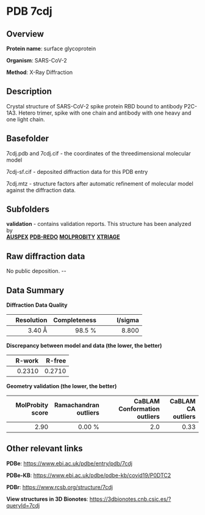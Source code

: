 # PDB 7cdj

## Overview

**Protein name**: surface glycoprotein

**Organism**: SARS-CoV-2

**Method**: X-Ray Diffraction

## Description

Crystal structure of SARS-CoV-2 spike protein RBD bound to antibody P2C-1A3. Hetero trimer, spike with one chain and antibody with one heavy and one light chain.

## Basefolder

7cdj.pdb and 7cdj.cif - the coordinates of the threedimensional molecular model

7cdj-sf.cif - deposited diffraction data for this PDB entry

7cdj.mtz - structure factors after automatic refinement of molecular model against the diffraction data.

## Subfolders





**validation** - contains validation reports. This structure has been analyzed by <br>[**AUSPEX**](https://github.com/thorn-lab/coronavirus_structural_task_force/tree/master/pdb/surface_glycoprotein/SARS-CoV-2/7cdj/validation/auspex) [**PDB-REDO**](https://github.com/thorn-lab/coronavirus_structural_task_force/tree/master/pdb/surface_glycoprotein/SARS-CoV-2/7cdj/validation/pdb-redo) [**MOLPROBITY**](https://github.com/thorn-lab/coronavirus_structural_task_force/tree/master/pdb/surface_glycoprotein/SARS-CoV-2/7cdj/validation/molprobity) [**XTRIAGE**](https://github.com/thorn-lab/coronavirus_structural_task_force/blob/master/pdb/surface_glycoprotein/SARS-CoV-2/7cdj/validation/Xtriage_output.log)   



## Raw diffraction data

No public deposition. --<br> 

## Data Summary
**Diffraction Data Quality**

|   | Resolution | Completeness| I/sigma |
|---|-------------:|----------------:|--------------:|
|   |3.40 Å|98.5  %|<img width=50/>8.800|

**Discrepancy between model and data (the lower, the better)**

|   | **R-work**| **R-free**   
|---|-------------:|----------------:|           
||  0.2310|  0.2710|

**Geometry validation (the lower, the better)**

|   |**MolProbity<br>score**| **Ramachandran<br>outliers** | **CaBLAM<br>Conformation outliers** | **CaBLAM<br>CA outliers** |
|---|-------------:|----------------:|----------------:|----------------:|
||  2.90|  0.00 %|2.0|0.33|

 

 



## Other relevant links 
**PDBe**:  https://www.ebi.ac.uk/pdbe/entry/pdb/7cdj

**PDBe-KB**: https://www.ebi.ac.uk/pdbe/pdbe-kb/covid19/P0DTC2 
 
**PDBr**: https://www.rcsb.org/structure/7cdj 

**View structures in 3D Bionotes**: https://3dbionotes.cnb.csic.es/?queryId=7cdj

